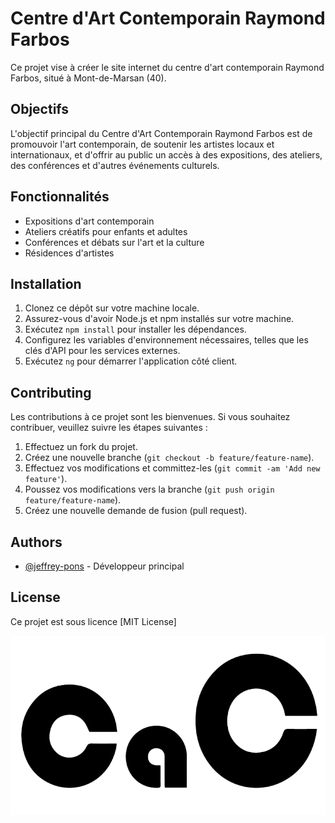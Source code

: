 
# Centre d'Art Contemporain Raymond Farbos

Ce projet vise à créer le site internet du centre d'art contemporain Raymond Farbos, situé à Mont-de-Marsan (40). 


## Objectifs
L'objectif principal du Centre d'Art Contemporain Raymond Farbos est de promouvoir l'art contemporain, de soutenir les artistes locaux et internationaux, et d'offrir au public un accès à des expositions, des ateliers, des conférences et d'autres événements culturels.
## Fonctionnalités
- Expositions d'art contemporain
- Ateliers créatifs pour enfants et adultes
- Conférences et débats sur l'art et la culture
- Résidences d'artistes
## Installation
1. Clonez ce dépôt sur votre machine locale.
2. Assurez-vous d'avoir Node.js et npm installés sur votre machine.
3. Exécutez `npm install` pour installer les dépendances.
4. Configurez les variables d'environnement nécessaires, telles que les clés d'API pour les services externes.
5. Exécutez `ng` pour démarrer l'application côté client.
## Contributing

Les contributions à ce projet sont les bienvenues. Si vous souhaitez contribuer, veuillez suivre les étapes suivantes :
1. Effectuez un fork du projet.
2. Créez une nouvelle branche (`git checkout -b feature/feature-name`).
3. Effectuez vos modifications et committez-les (`git commit -am 'Add new feature'`).
4. Poussez vos modifications vers la branche (`git push origin feature/feature-name`).
5. Créez une nouvelle demande de fusion (pull request).

## Authors

- [@jeffrey-pons](https://github.com/Jeffrey-pons?tab=repositories) - Développeur principal


## License

Ce projet est sous licence [MIT License]


![Logo](./src/assets/img/Logotype_cac.png)

